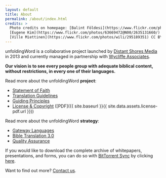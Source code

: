```yaml
---
layout: default
title: About
permalink: /about/index.html
credits: >
  Photo credits on homepage: [Balint Földesi](https://www.flickr.com/photos/109187123@N04/11753707934/) CC BY,
  [Eugene Kim](https://www.flickr.com/photos/63669472@N00/2635131660/) CC BY,
  [Ville Miettinen](https://www.flickr.com/photos/wili/295189351) CC BY
---
```


unfoldingWord is a collaborative project launched by [Distant Shores Media](http://distantshores.org/ "Distant Shores Media")
in 2013 and currently managed in partnership with [Wycliffe Associates](http://wycliffeassociates.org/ "Wycliffe Associates").

**Our vision is to see every people group with adequate biblical content, without restrictions, in every one of their languages.**

Read more about the unfoldingWord **project**:

-   [Statement of Faith](/faith)
-   [Translation Guidelines](/guidelines)
-   [Guiding Principles](/principles)
-   [License & Copyright](/license) ([PDF]({{ site.baseurl }}{{ site.data.assets.license-pdf.url }}))


Read more about the unfoldingWord **strategy**:

-   [Gateway Languages](/gateway)
-   [Bible Translation 3.0](/translation)
-   [Quality Assurance](/quality)

If you would like to download the complete archive of whitepapers, presentations, and forms, you can do so with [BitTorrent Sync](https://www.getsync.com/) by clicking [here](https://link.getsync.com/#f=uW%20Documents&sz=84E5&t=2&s=G3JSH7IAIQQKRBOHGGPWLWBGLHTKR2Q7LQ4KOUX7BYFSUPGLGLKA&i=CRXU5TJPYWO2U3V5HNNA5DLCT4KVT3GM7&v=2.0).

Want to find out more? [Contact us](https://unfoldingword.org/contact).

